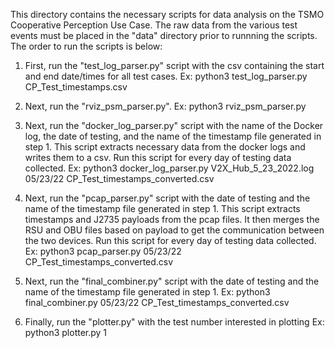 This directory contains the necessary scripts for data analysis on the TSMO Cooperative Perception Use Case. The raw
data from the various test events must be placed in the "data" directory prior to runnning the scripts. The order to
run the scripts is below:

1. First, run the "test_log_parser.py" script with the csv containing the start and end date/times for all test cases.
    Ex: python3 test_log_parser.py CP_Test_timestamps.csv

2. Next, run the "rviz_psm_parser.py".
    Ex: python3 rviz_psm_parser.py

3. Next, run the "docker_log_parser.py" script with the name of the Docker log, the date of testing, and the name of the timestamp
file generated in step 1. This script extracts necessary data from the docker logs and writes them to a csv. Run this script for every day of testing data collected. 
    Ex: python3 docker_log_parser.py V2X_Hub_5_23_2022.log 05/23/22 CP_Test_timestamps_converted.csv

4. Next, run the "pcap_parser.py" script with the date of testing and the name of the timestamp file generated in step 1. This script extracts timestamps and J2735 payloads from the pcap files. It then merges the RSU and OBU files based on payload to get the communication between the two devices. Run this script for every day of testing data collected.  
    Ex: python3 pcap_parser.py 05/23/22 CP_Test_timestamps_converted.csv

5. Next, run the "final_combiner.py" script with the date of testing and the name of the timestamp file generated in step 1. 
    Ex: python3 final_combiner.py 05/23/22 CP_Test_timestamps_converted.csv

6. Finally, run the "plotter.py" with the test number interested in plotting
    Ex: python3 plotter.py 1

